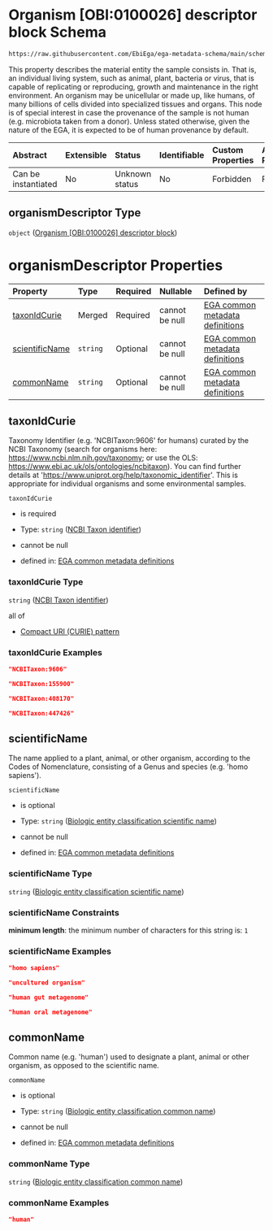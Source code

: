 # Organism \[OBI:0100026] descriptor block Schema

```txt
https://raw.githubusercontent.com/EbiEga/ega-metadata-schema/main/schemas/EGA.sample.json#/properties/organismDescriptor
```

This property describes the material entity the sample consists in. That is, an individual living system, such as animal, plant, bacteria or virus, that is capable of replicating or reproducing, growth and maintenance in the right environment. An organism may be unicellular or made up, like humans, of many billions of cells divided into specialized tissues and organs. This node is of special interest in case the provenance of the sample is not human (e.g. microbiota taken from a donor). Unless stated otherwise, given the nature of the EGA, it is expected to be of human provenance by default.

| Abstract            | Extensible | Status         | Identifiable | Custom Properties | Additional Properties | Access Restrictions | Defined In                                                                   |
| :------------------ | :--------- | :------------- | :----------- | :---------------- | :-------------------- | :------------------ | :--------------------------------------------------------------------------- |
| Can be instantiated | No         | Unknown status | No           | Forbidden         | Forbidden             | none                | [EGA.sample.json\*](../../../schemas/EGA.sample.json "open original schema") |

## organismDescriptor Type

`object` ([Organism \[OBI:0100026\] descriptor block](ega-12-definitions-organism-obi0100026-descriptor-block.md))

# organismDescriptor Properties

| Property                          | Type     | Required | Nullable       | Defined by                                                                                                                                                                                                                                                                                                                |
| :-------------------------------- | :------- | :------- | :------------- | :------------------------------------------------------------------------------------------------------------------------------------------------------------------------------------------------------------------------------------------------------------------------------------------------------------------------ |
| [taxonIdCurie](#taxonidcurie)     | Merged   | Required | cannot be null | [EGA common metadata definitions](ega-12-definitions-organism-obi0100026-descriptor-block-properties-ncbi-taxon-identifier.md "https://raw.githubusercontent.com/EbiEga/ega-metadata-schema/main/schemas/EGA.common-definitions.json#/definitions/organismDescriptor/properties/taxonIdCurie")                            |
| [scientificName](#scientificname) | `string` | Optional | cannot be null | [EGA common metadata definitions](ega-12-definitions-organism-obi0100026-descriptor-block-properties-biologic-entity-classification-scientific-name.md "https://raw.githubusercontent.com/EbiEga/ega-metadata-schema/main/schemas/EGA.common-definitions.json#/definitions/organismDescriptor/properties/scientificName") |
| [commonName](#commonname)         | `string` | Optional | cannot be null | [EGA common metadata definitions](ega-12-definitions-organism-obi0100026-descriptor-block-properties-biologic-entity-classification-common-name.md "https://raw.githubusercontent.com/EbiEga/ega-metadata-schema/main/schemas/EGA.common-definitions.json#/definitions/organismDescriptor/properties/commonName")         |

## taxonIdCurie

Taxonomy Identifier (e.g. 'NCBITaxon:9606' for humans) curated by the NCBI Taxonomy (search for organisms here: <https://www.ncbi.nlm.nih.gov/taxonomy>; or use the OLS: <https://www.ebi.ac.uk/ols/ontologies/ncbitaxon>). You can find further details at '<https://www.uniprot.org/help/taxonomic_identifier>'. This is appropriate for individual organisms and some environmental samples.

`taxonIdCurie`

*   is required

*   Type: `string` ([NCBI Taxon identifier](ega-12-definitions-organism-obi0100026-descriptor-block-properties-ncbi-taxon-identifier.md))

*   cannot be null

*   defined in: [EGA common metadata definitions](ega-12-definitions-organism-obi0100026-descriptor-block-properties-ncbi-taxon-identifier.md "https://raw.githubusercontent.com/EbiEga/ega-metadata-schema/main/schemas/EGA.common-definitions.json#/definitions/organismDescriptor/properties/taxonIdCurie")

### taxonIdCurie Type

`string` ([NCBI Taxon identifier](ega-12-definitions-organism-obi0100026-descriptor-block-properties-ncbi-taxon-identifier.md))

all of

*   [Compact URI (CURIE) pattern](ega-12-definitions-compact-uri-curie-pattern.md "check type definition")

### taxonIdCurie Examples

```json
"NCBITaxon:9606"
```

```json
"NCBITaxon:155900"
```

```json
"NCBITaxon:408170"
```

```json
"NCBITaxon:447426"
```

## scientificName

The name applied to a plant, animal, or other organism, according to the Codes of Nomenclature, consisting of a Genus and species (e.g. 'homo sapiens').

`scientificName`

*   is optional

*   Type: `string` ([Biologic entity classification scientific name](ega-12-definitions-organism-obi0100026-descriptor-block-properties-biologic-entity-classification-scientific-name.md))

*   cannot be null

*   defined in: [EGA common metadata definitions](ega-12-definitions-organism-obi0100026-descriptor-block-properties-biologic-entity-classification-scientific-name.md "https://raw.githubusercontent.com/EbiEga/ega-metadata-schema/main/schemas/EGA.common-definitions.json#/definitions/organismDescriptor/properties/scientificName")

### scientificName Type

`string` ([Biologic entity classification scientific name](ega-12-definitions-organism-obi0100026-descriptor-block-properties-biologic-entity-classification-scientific-name.md))

### scientificName Constraints

**minimum length**: the minimum number of characters for this string is: `1`

### scientificName Examples

```json
"homo sapiens"
```

```json
"uncultured organism"
```

```json
"human gut metagenome"
```

```json
"human oral metagenome"
```

## commonName

Common name (e.g. 'human') used to designate a plant, animal or other organism, as opposed to the scientific name.

`commonName`

*   is optional

*   Type: `string` ([Biologic entity classification common name](ega-12-definitions-organism-obi0100026-descriptor-block-properties-biologic-entity-classification-common-name.md))

*   cannot be null

*   defined in: [EGA common metadata definitions](ega-12-definitions-organism-obi0100026-descriptor-block-properties-biologic-entity-classification-common-name.md "https://raw.githubusercontent.com/EbiEga/ega-metadata-schema/main/schemas/EGA.common-definitions.json#/definitions/organismDescriptor/properties/commonName")

### commonName Type

`string` ([Biologic entity classification common name](ega-12-definitions-organism-obi0100026-descriptor-block-properties-biologic-entity-classification-common-name.md))

### commonName Examples

```json
"human"
```
